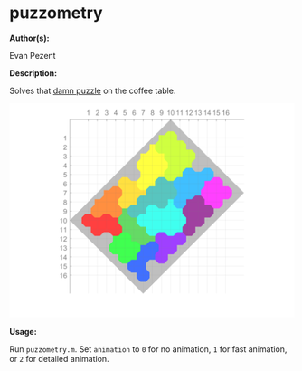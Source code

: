 # puzzometry

**Author(s):**

Evan Pezent

**Description:**

Solves that [damn puzzle](http://www.puzzometry.com/) on the coffee table.

![puzzometry](puzzometry.png)

**Usage:**

Run `puzzometry.m`. Set `animation` to `0` for no animation, `1` for fast animation, or `2` for detailed animation.
